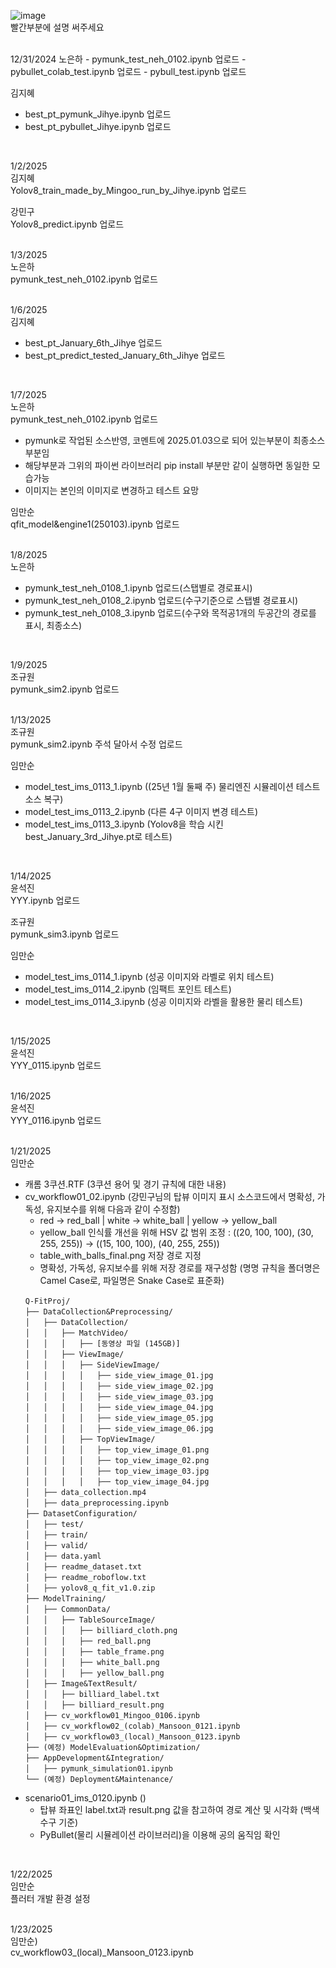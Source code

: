 ![image](https://github.com/user-attachments/assets/a1b9ea79-93a9-4971-b3a6-3bac2c5ef5b8)    
빨간부분에 설명 써주세요       


                     

<br>
12/31/2024   
노은하       
- pymunk_test_neh_0102.ipynb 업로드         
- pybullet_colab_test.ipynb 업로드          
- pybull_test.ipynb 업로드            
     
김지혜    
- best_pt_pymunk_Jihye.ipynb 업로드    
- best_pt_pybullet_Jihye.ipynb 업로드    
<br>

1/2/2025    
김지혜    
Yolov8_train_made_by_Mingoo_run_by_Jihye.ipynb 업로드    

강민구    
Yolov8_predict.ipynb 업로드    
<br>

1/3/2025    
노은하    
pymunk_test_neh_0102.ipynb 업로드    
<br>

1/6/2025    
김지혜    
- best_pt_January_6th_Jihye 업로드    
- best_pt_predict_tested_January_6th_Jihye 업로드    
<br>

1/7/2025    
노은하    
pymunk_test_neh_0102.ipynb 업로드    
- pymunk로 작업된 소스반영, 코멘트에 2025.01.03으로 되어 있는부분이 최종소스부분임    
- 해당부분과 그위의 파이썬 라이브러리 pip install 부분만 같이 실행하면 동일한 모습가능    
- 이미지는 본인의 이미지로 변경하고 테스트 요망    

임만순    
qfit_model&engine1(250103).ipynb 업로드    
<br>

1/8/2025    
노은하    
- pymunk_test_neh_0108_1.ipynb 업로드(스탭별로 경로표시)    
- pymunk_test_neh_0108_2.ipynb 업로드(수구기준으로 스탭별 경로표시)    
- pymunk_test_neh_0108_3.ipynb 업로드(수구와 목적공1개의 두공간의 경로를 표시, 최종소스)    
<br>

1/9/2025    
조규원    
pymunk_sim2.ipynb 업로드    
<br>

1/13/2025    
조규원    
pymunk_sim2.ipynb 주석 달아서 수정 업로드    

임만순    
- model_test_ims_0113_1.ipynb ((25년 1월 둘째 주) 물리엔진 시뮬레이션 테스트 소스 복구)    
- model_test_ims_0113_2.ipynb (다른 4구 이미지 변경 테스트)    
- model_test_ims_0113_3.ipynb (Yolov8을 학습 시킨 best_January_3rd_Jihye.pt로 테스트)    
<br>

1/14/2025    
윤석진    
YYY.ipynb 업로드    

조규원    
pymunk_sim3.ipynb 업로드    

임만순    
- model_test_ims_0114_1.ipynb (성공 이미지와 라벨로 위치 테스트)    
- model_test_ims_0114_2.ipynb (임팩트 포인트 테스트)    
- model_test_ims_0114_3.ipynb (성공 이미지와 라벨을 활용한 물리 테스트)    
<br>

1/15/2025    
윤석진    
YYY_0115.ipynb 업로드    
<br>

1/16/2025    
윤석진    
YYY_0116.ipynb 업로드    
<br>

1/21/2025    
임만순    
- 캐롬 3쿠션.RTF (3쿠션 용어 및 경기 규칙에 대한 내용)    
- cv_workflow01_02.ipynb (강민구님의 탑뷰 이미지 표시 소스코드에서 명확성, 가독성, 유지보수를 위해 다음과 같이 수정함)    
  - red → red_ball | white → white_ball | yellow → yellow_ball    
  - yellow_ball 인식률 개선을 위해 HSV 값 범위 조정 : ((20, 100, 100), (30, 255, 255)) → ((15, 100, 100), (40, 255, 255))    
  - table_with_balls_final.png 저장 경로 지정    
  - 명확성, 가독성, 유지보수를 위해 저장 경로를 재구성함 (명명 규칙을 폴더명은 Camel Case로, 파일명은 Snake Case로 표준화)    
```
　　Q-FitProj/
　　├── DataCollection&Preprocessing/
　　│   ├── DataCollection/
　　│   │   ├── MatchVideo/
　　│   │   │   ├── [동영상 파일 (145GB)]
　　│   │   ├── ViewImage/
　　│   │   │   ├── SideViewImage/
　　│   │   │   │   ├── side_view_image_01.jpg
　　│   │   │   │   ├── side_view_image_02.jpg
　　│   │   │   │   ├── side_view_image_03.jpg
　　│   │   │   │   ├── side_view_image_04.jpg
　　│   │   │   │   ├── side_view_image_05.jpg
　　│   │   │   │   ├── side_view_image_06.jpg
　　│   │   │   ├── TopViewImage/
　　│   │   │   │   ├── top_view_image_01.png
　　│   │   │   │   ├── top_view_image_02.png
　　│   │   │   │   ├── top_view_image_03.jpg
　　│   │   │   │   ├── top_view_image_04.jpg
　　│   ├── data_collection.mp4
　　│   ├── data_preprocessing.ipynb
　　├── DatasetConfiguration/
　　│   ├── test/
　　│   ├── train/
　　│   ├── valid/
　　│   ├── data.yaml
　　│   ├── readme_dataset.txt
　　│   ├── readme_roboflow.txt
　　│   ├── yolov8_q_fit_v1.0.zip
　　├── ModelTraining/
　　│   ├── CommonData/
　　│   │   ├── TableSourceImage/
　　│   │   │   ├── billiard_cloth.png
　　│   │   │   ├── red_ball.png
　　│   │   │   ├── table_frame.png
　　│   │   │   ├── white_ball.png
　　│   │   │   ├── yellow_ball.png
　　│   ├── Image&TextResult/
　　│   │   ├── billiard_label.txt
　　│   │   ├── billiard_result.png
　　│   ├── cv_workflow01_Mingoo_0106.ipynb
　　│   ├── cv_workflow02_(colab)_Mansoon_0121.ipynb
　　│   ├── cv_workflow03_(local)_Mansoon_0123.ipynb
　　├── (예정) ModelEvaluation&Optimization/
　　├── AppDevelopment&Integration/
　　│   ├── pymunk_simulation01.ipynb
　　└── (예정) Deployment&Maintenance/
```
- scenario01_ims_0120.ipynb ()    
  - 탑뷰 좌표인 label.txt과 result.png 값을 참고하여 경로 계산 및 시각화 (백색 수구 기준)    
  - PyBullet(물리 시뮬레이션 라이브러리)을 이용해 공의 움직임 확인    
<br>

1/22/2025    
임만순    
플러터 개발 환경 설정    
<br>

1/23/2025    
임만순)    
cv_workflow03_(local)_Mansoon_0123.ipynb    
<br>

